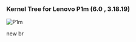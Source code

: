 
###                                          Kernel Tree for Lenovo P1m (6.0 , 3.18.19)

![P1m](http://www.smartgizmo.net/wp-content/uploads/2015/10/Lenovo-VIBE-P1m-1.jpg)

new br
